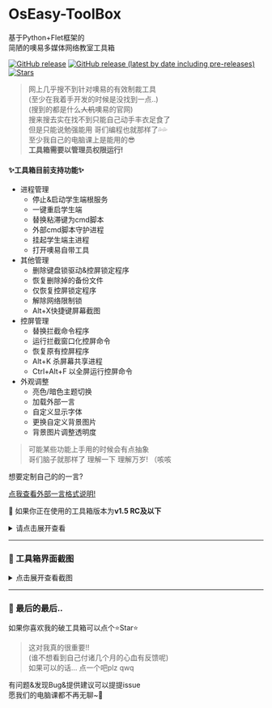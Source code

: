 # OsEasy-ToolBox

基于Python+Flet框架的   
简陋的噢易多媒体网络教室工具箱  

[![GitHub release](https://img.shields.io/github/release/ZiHaoSaMa66/OsEasy-ToolBox.svg?color=green)](https://github.com/ZiHaoSaMa66/OsEasy-ToolBox/releases/latest)
[![GitHub release (latest by date including pre-releases)](https://img.shields.io/github/v/release/ZiHaoSaMa66/OsEasy-ToolBox?include_prereleases&color=orange)](https://github.com/ZiHaoSaMa66/OsEasy-ToolBox/releases)
[![Stars](https://img.shields.io/github/stars/ZiHaoSaMa66/OsEasy-ToolBox.svg?color=yellow)](https://github.com/ZiHaoSaMa66/OsEasy-ToolBox/stargazers)

> 网上几乎搜不到针对噢易的有效制裁工具     
> (至少在我着手开发的时候是没找到一点..)     
> (搜到的都是什么~~人机~~噢易的官网)    
> 搜来搜去实在找不到只能自己动手丰衣足食了    
> 但是只能说勉强能用 哥们编程也就那样了💦💦    
> 至少我自己的电脑课上是能用的😎    
> **工具箱需要以管理员权限运行!**     

#### ✨工具箱目前支持功能✨
- 进程管理
  - 停止&启动学生端根服务
  - 一键重启学生端
  - 替换粘滞键为cmd脚本
  - 外部cmd脚本守护进程
  - 挂起学生端主进程
  - 打开噢易自带工具
- 其他管理
  - 删除键盘锁驱动&控屏锁定程序
  - 恢复删除掉的备份文件
  - 仅恢复控屏锁定程序
  - 解除网络限制锁
  - Alt+X快捷键屏幕截图
- 控屏管理
  - 替换拦截命令程序
  - 运行拦截窗口化控屏命令
  - 恢复原有控屏程序
  - Alt+K 杀屏幕共享进程
  - Ctrl+Alt+F 以全屏运行控屏命令
- 外观调整
  - 亮色/暗色主题切换
  - 加载外部一言
  - 自定义显示字体
  - 更换自定义背景图片
  - 背景图片调整透明度

> 可能某些功能上手用的时候会有点抽象     
> 哥们脑子就那样了 理解一下 理解万岁! （咳咳     

想要定制自己的的一言?   

[点我查看外部一言格式说明!](https://github.com/ZiHaoSaMa66/OsEasy-ToolBox/blob/main/外部一言格式说明.md)


🤔 如果你正在使用的工具箱版本为**v1.5 RC及以下**
<details>
<summary>请点击展开查看</summary>

工具箱内有一个启动输入动态密码环节   
动态密码为电脑的**时间+日期**   
🌰 举个例子:   
假设现在的时间是``2023/11/23 9:02``  
则动态密码为 ``090220231123``    
**若剩余输入密码次数归0**   
**将会触发蓝屏惩罚**   
> ~~可以把工具箱丢留给下一个人~~  
> ~~没准Ta就触发蓝屏惩罚了~~😉   

要是懒得输入密码  
或者是想要将工具箱分享给你的好同学们   
也可以下载无密码版本的  
> ~~只是可能会少一点坑人的乐趣~~ 🤫(咳咳)

</details>

----

### 👀 工具箱界面截图   
<details>
<summary>点击展开查看截图</summary>
  
![屏幕截图 2023-12-22 222946](https://github.com/ZiHaoSaMa66/OsEasy-ToolBox/assets/134737096/59f30333-b361-4b93-b6e8-37c65df228b2)

![屏幕截图 2023-12-22 223003](https://github.com/ZiHaoSaMa66/OsEasy-ToolBox/assets/134737096/0168a6fb-16aa-428b-bf9b-6063d1623db3)

![屏幕截图 2023-12-22 223014](https://github.com/ZiHaoSaMa66/OsEasy-ToolBox/assets/134737096/08450c03-d93d-434c-881e-2d91d8aa2b13)

![屏幕截图 2023-12-22 223021](https://github.com/ZiHaoSaMa66/OsEasy-ToolBox/assets/134737096/660f4f86-b8a4-4173-87e6-9fcf5cedd052)


</details>

----

### 🌈 最后的最后..
如果你喜欢我的破工具箱可以点个⭐Star⭐   

> 这对我真的很重要!!    
> (谁不想看到自己付诸几个月的心血有反馈呢)     
> 如果可以的话... 点一个吧plz qwq     

有问题&发现Bug&提供建议可以提提issue     
愿我们的电脑课都不再无聊~🥳   
